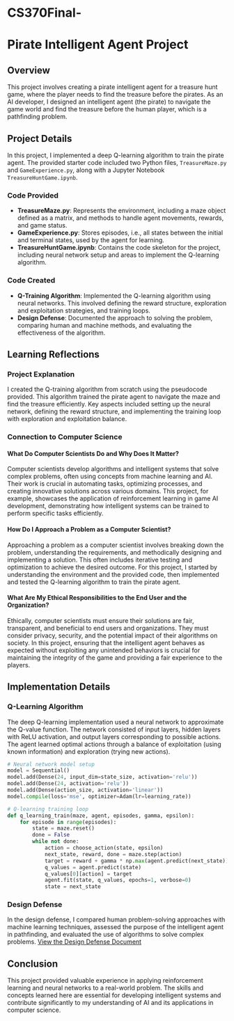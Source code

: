 # CS370Final-

# Pirate Intelligent Agent Project

## Overview
This project involves creating a pirate intelligent agent for a treasure hunt game, where the player needs to find the treasure before the pirates. As an AI developer, I designed an intelligent agent (the pirate) to navigate the game world and find the treasure before the human player, which is a pathfinding problem.

## Project Details
In this project, I implemented a deep Q-learning algorithm to train the pirate agent. The provided starter code included two Python files, `TreasureMaze.py` and `GameExperience.py`, along with a Jupyter Notebook `TreasureHuntGame.ipynb`. 

### Code Provided
- **TreasureMaze.py**: Represents the environment, including a maze object defined as a matrix, and methods to handle agent movements, rewards, and game status.
- **GameExperience.py**: Stores episodes, i.e., all states between the initial and terminal states, used by the agent for learning.
- **TreasureHuntGame.ipynb**: Contains the code skeleton for the project, including neural network setup and areas to implement the Q-learning algorithm.

### Code Created
- **Q-Training Algorithm**: Implemented the Q-learning algorithm using neural networks. This involved defining the reward structure, exploration and exploitation strategies, and training loops.
- **Design Defense**: Documented the approach to solving the problem, comparing human and machine methods, and evaluating the effectiveness of the algorithm.

## Learning Reflections

### Project Explanation
I created the Q-training algorithm from scratch using the pseudocode provided. This algorithm trained the pirate agent to navigate the maze and find the treasure efficiently. Key aspects included setting up the neural network, defining the reward structure, and implementing the training loop with exploration and exploitation balance.

### Connection to Computer Science
#### What Do Computer Scientists Do and Why Does It Matter?
Computer scientists develop algorithms and intelligent systems that solve complex problems, often using concepts from machine learning and AI. Their work is crucial in automating tasks, optimizing processes, and creating innovative solutions across various domains. This project, for example, showcases the application of reinforcement learning in game AI development, demonstrating how intelligent systems can be trained to perform specific tasks efficiently.

#### How Do I Approach a Problem as a Computer Scientist?
Approaching a problem as a computer scientist involves breaking down the problem, understanding the requirements, and methodically designing and implementing a solution. This often includes iterative testing and optimization to achieve the desired outcome. For this project, I started by understanding the environment and the provided code, then implemented and tested the Q-learning algorithm to train the pirate agent.

#### What Are My Ethical Responsibilities to the End User and the Organization?
Ethically, computer scientists must ensure their solutions are fair, transparent, and beneficial to end users and organizations. They must consider privacy, security, and the potential impact of their algorithms on society. In this project, ensuring that the intelligent agent behaves as expected without exploiting any unintended behaviors is crucial for maintaining the integrity of the game and providing a fair experience to the players.

## Implementation Details

### Q-Learning Algorithm
The deep Q-learning implementation used a neural network to approximate the Q-value function. The network consisted of input layers, hidden layers with ReLU activation, and output layers corresponding to possible actions. The agent learned optimal actions through a balance of exploitation (using known information) and exploration (trying new actions).

```python
# Neural network model setup
model = Sequential()
model.add(Dense(24, input_dim=state_size, activation='relu'))
model.add(Dense(24, activation='relu'))
model.add(Dense(action_size, activation='linear'))
model.compile(loss='mse', optimizer=Adam(lr=learning_rate))

# Q-learning training loop
def q_learning_train(maze, agent, episodes, gamma, epsilon):
    for episode in range(episodes):
        state = maze.reset()
        done = False
        while not done:
            action = choose_action(state, epsilon)
            next_state, reward, done = maze.step(action)
            target = reward + gamma * np.max(agent.predict(next_state))
            q_values = agent.predict(state)
            q_values[0][action] = target
            agent.fit(state, q_values, epochs=1, verbose=0)
            state = next_state
```

### Design Defense
In the design defense, I compared human problem-solving approaches with machine learning techniques, assessed the purpose of the intelligent agent in pathfinding, and evaluated the use of algorithms to solve complex problems. [View the Design Defense Document](https://github.com/EmpressCatbug/CS370Final-/blob/main/CS%20370%20Project%202%20Design%20Defense%20Thompson.pdf)

## Conclusion
This project provided valuable experience in applying reinforcement learning and neural networks to a real-world problem. The skills and concepts learned here are essential for developing intelligent systems and contribute significantly to my understanding of AI and its applications in computer science.
